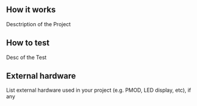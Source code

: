 <!---

This file is used to generate your project datasheet. Please fill in the information below and delete any unused
sections.

You can also include images in this folder and reference them in the markdown. Each image must be less than
512 kb in size, and the combined size of all images must be less than 1 MB.
-->

## How it works

Desctription of the Project

## How to test

Desc of the Test

## External hardware

List external hardware used in your project (e.g. PMOD, LED display, etc), if any
